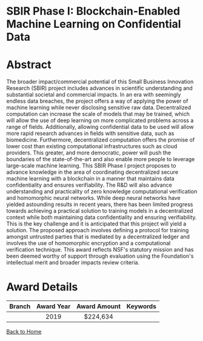 
SBIR Phase I: Blockchain-Enabled Machine Learning on Confidential Data
======================================================================

# Abstract


The broader impact/commercial potential of this Small Business Innovation Research (SBIR) project includes advances in scientific understanding and substantial societal and commercial impacts. In an era with seemingly endless data breaches, the project offers a way of applying the power of machine learning while never disclosing sensitive raw data. Decentralized computation can increase the scale of models that may be trained, which will allow the use of deep learning on more complicated problems across a range of fields. Additionally, allowing confidential data to be used will allow more rapid research advances in fields with sensitive data, such as biomedicine. Furthermore, decentralized computation offers the promise of lower cost than existing computational infrastructures such as cloud providers. This greater, and more democratic, power will push the boundaries of the state-of-the-art and also enable more people to leverage large-scale machine learning. This SBIR Phase I project proposes to advance knowledge in the area of coordinating decentralized secure machine learning with a blockchain in a manner that maintains data confidentiality and ensures verifiability. The R&D will also advance understanding and practicality of zero knowledge computational verification and homomorphic neural networks. While deep neural networks have yielded astounding results in recent years, there has been limited progress towards achieving a practical solution to training models in a decentralized context while both maintaining data confidentiality and ensuring verifiability. This is the key challenge and it is anticipated that this project will yield a solution. The proposed approach involves defining a protocol for training amongst untrusted parties that is mediated by a decentralized ledger and involves the use of homomorphic encryption and a computational verification technique. This award reflects NSF's statutory mission and has been deemed worthy of support through evaluation using the Foundation's intellectual merit and broader impacts review criteria.  

# Award Details

|Branch|Award Year|Award Amount|Keywords|
| :---: | :---: | :---: | :---: |
||2019|$224,634||
  
  


[Back to Home](https://github.com/chrischow/dod_sbir_awards/JT/#498)